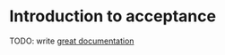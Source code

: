 # Introduction to acceptance

TODO: write [great documentation](http://jacobian.org/writing/what-to-write/)
